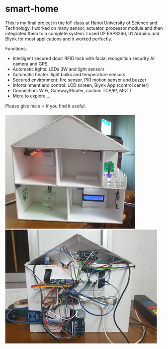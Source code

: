 # smart-home
This is my final project in the IoT class at Hanoi University of Science and Technology. I worked on many sensor, actuator, processor module and then integrated them to a complete system. I used 02 ESP8266, 01 Arduino and Blynk for most applications and it worked perfectly.

Functions:
- Intelligent secured door: RFID lock with facial recognition security AI camera and GPS
- Automatic lights: LEDs 3W and light sensors
- Automatic heater: light bulks and temperature sensors
- Secured environment: fire sensor, PIR motion sensor and buzzer
- Infortainment and control: LCD screen, Blynk App (control center)
- Connection: WiFi, Gateway/Router, custom TCP/IP, MQTT
- More to explore ...

Please give me a ⭐ if you find it useful.

![home front](./home_front.png)
![home back](./home_back.png)
